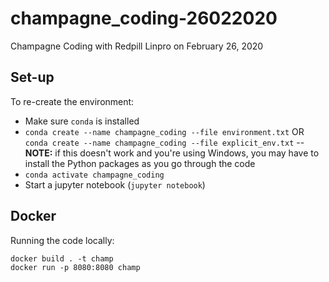 # champagne_coding-26022020
Champagne Coding with Redpill Linpro on February 26, 2020

## Set-up

To re-create the environment:
- Make sure ```conda``` is installed
- ```conda create --name champagne_coding --file environment.txt``` OR ```conda create --name champagne_coding --file explicit_env.txt```
-- __NOTE:__ if this doesn't work and you're using Windows, you may have to install the Python packages as you go through the code
- ```conda activate champagne_coding```
- Start a jupyter notebook (```jupyter notebook```) 



## Docker

Running the code locally:

```
docker build . -t champ
docker run -p 8080:8080 champ
```

